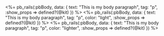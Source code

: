 
<%= pb_rails(:pbBody, data: { text: "This is my body paragraph", tag: "p", :show_props => defined?(@kit) }) %>
<%= pb_rails(:pbBody, data: { text: "This is my body paragraph", tag: "p", color: "light", :show_props => defined?(@kit) }) %>
<%= pb_rails(:pbBody, data: { text: "This is my body paragraph", tag: "p", color: "lighter", :show_props => defined?(@kit) }) %>
